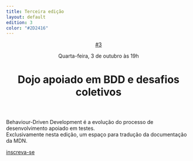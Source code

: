 ```yaml
---
title: Terceira edição
layout: default
edition: 3
color: "#2D2416"
---
```

<header>
    <div class="info">
        <a href="{{ page.url }}" class="edition">#3</a>
        <p class="schedule">Quarta-feira, <time datetime="2012-10-03T19:00-03:00"><span class="date">3 de outubro</span> às <span class="hour">19h</span></time></p>
    </div>
    <h1>Dojo apoiado em BDD e desafios coletivos</h1>
</header>
<p>
	Behaviour-Driven Development é a evolução do processo de desenvolvimento apoiado em testes.<br>
    Exclusivamente nesta edição, um espaço para tradução da documentação da MDN.
</p>
<a href="http://bit.ly/PgywQ2" class="signup btn" rel="external">inscreva-se</a>